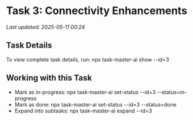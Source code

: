 ﻿# Task 3: Connectivity Enhancements

*Last updated: 2025-05-11 00:24*

## Task Details

To view complete task details, run:
npx task-master-ai show --id=3

## Working with this Task

- Mark as in-progress: npx task-master-ai set-status --id=3 --status=in-progress
- Mark as done: npx task-master-ai set-status --id=3 --status=done
- Expand into subtasks: npx task-master-ai expand --id=3
